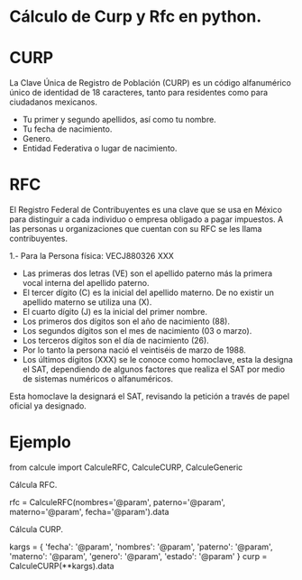 # Cálculo de Curp y Rfc en python.

#  CURP

La Clave Única de Registro de Población (CURP) es un código alfanumérico único de identidad de 18 caracteres, tanto para residentes como para ciudadanos mexicanos.

* Tu primer y segundo apellidos, así como tu nombre.
* Tu fecha de nacimiento.
* Genero.
* Entidad Federativa o lugar de nacimiento.


# RFC

El Registro Federal de Contribuyentes es una clave que se usa en México para distinguir a cada individuo o empresa obligado a pagar impuestos. A las personas u organizaciones que cuentan con su RFC se les llama contribuyentes.

1.- Para la Persona física: VECJ880326 XXX

* Las primeras dos letras (VE) son el apellido paterno más la primera vocal interna del apellido paterno.
* El tercer dígito (C) es la inicial del apellido materno. De no existir un apellido materno se utiliza una (X).
* El cuarto dígito (J) es la inicial del primer nombre.
* Los primeros dos dígitos son el año de nacimiento (88).
* Los segundos dígitos son el mes de nacimiento (03 o marzo).
* Los terceros dígitos son el día de nacimiento (26).
* Por lo tanto la persona nació el veintiséis de marzo de 1988.
* Los últimos dígitos (XXX) se le conoce como homoclave, esta la designa el SAT, dependiendo de algunos factores que realiza el SAT por medio de sistemas numéricos o alfanuméricos.

Esta homoclave la designará el SAT, revisando la petición a través de papel oficial ya designado.

# Ejemplo

from calcule import CalculeRFC, CalculeCURP, CalculeGeneric

Cálcula RFC.

rfc = CalculeRFC(nombres='@param', paterno='@param', materno='@param', fecha='@param').data

Cálcula CURP.

kargs  = {
	'fecha': '@param',
	'nombres': '@param',
	'paterno': '@param',
	'materno': '@param',
	'genero': '@param',
	'estado': '@param'
}
curp = CalculeCURP(**kargs).data
 
